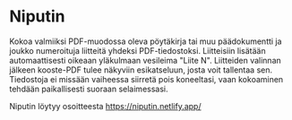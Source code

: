 # Niputin

Kokoa valmiiksi PDF-muodossa oleva pöytäkirja tai muu päädokumentti ja joukko numeroituja liitteitä yhdeksi PDF-tiedostoksi.  Liitteisiin lisätään automaattisesti oikeaan yläkulmaan vesileima "Liite N".  Liitteiden valinnan jälkeen kooste-PDF tulee näkyviin esikatseluun, josta voit tallentaa sen.  Tiedostoja ei missään vaiheessa siirretä pois koneeltasi, vaan kokoaminen tehdään paikallisesti suoraan selaimessasi.

Niputin löytyy osoitteesta https://niputin.netlify.app/